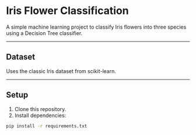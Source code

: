 # Iris Flower Classification

A simple machine learning project to classify Iris flowers into three species using a Decision Tree classifier.

---

## Dataset

Uses the classic Iris dataset from scikit-learn.

---

## Setup

1. Clone this repository.
2. Install dependencies:

```bash
pip install -r requirements.txt
